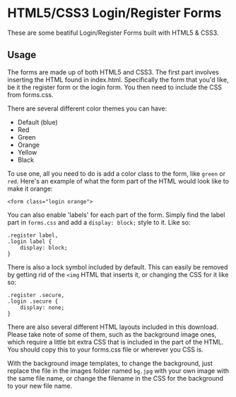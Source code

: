 # HTML5/CSS3 Login/Register Forms

These are some beatiful Login/Register Forms built with HTML5 & CSS3. 

## Usage

The forms are made up of both HTML5 and CSS3. The first part involves inserting the HTML found in index.html. Specifically the form that you'd like, be it the register form or the login form. You then need to include the CSS from forms.css.

There are several different color themes you can have:

* Default (blue)
* Red
* Green
* Orange
* Yellow
* Black

To use one, all you need to do is add a color class to the form, like `green` or `red`. Here's an example of what the form part of the HTML would look like to make it orange:

```
<form class="login orange">
```

You can also enable 'labels' for each part of the form. Simply find the label part in `forms.css` and add a `display: block;` style to it. Like so:

```
.register label,
.login label {
	display: block;
}
```
		
There is also a lock symbol included by default. This can easily be removed by getting rid of the `<img` HTML that inserts it, or changing the CSS for it like so:

```
.register .secure,
.login .secure {
	display: none;
}
```
		
There are also several different HTML layouts included in this download. Please take note of some of them, such as the background image ones, which require a little bit extra CSS that is included in the <head> part of the HTML. You should copy this to your forms.css file or wherever you CSS is.

With the background image templates, to change the background, just replace the file in the images folder named `bg.jpg` with your own image with the same file name, or change the filename in the CSS for the background to your new file name.